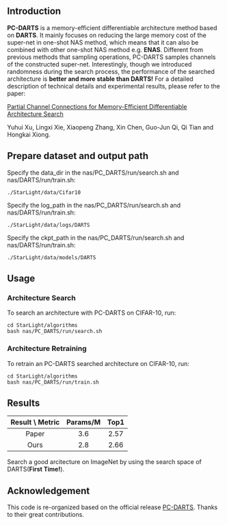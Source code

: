 ## Introduction

**PC-DARTS** is a memory-efficient differentiable architecture method based on **DARTS**. It mainly focuses on reducing the large memory cost of the super-net in one-shot NAS method, which means that it can also be combined with other one-shot NAS method e.g. **ENAS**. Different from previous methods that sampling operations, PC-DARTS samples channels of the constructed super-net. Interestingly, though we introduced randomness during the search process, the performance of the searched architecture is **better and more stable than DARTS!** For a detailed description of technical details and experimental results, please refer to the paper:

[Partial Channel Connections for Memory-Efficient Differentiable Architecture Search](https://openreview.net/forum?id=BJlS634tPr)

Yuhui Xu, Lingxi Xie, Xiaopeng Zhang, Xin Chen, Guo-Jun Qi, Qi Tian and Hongkai Xiong.


## Prepare dataset and output path
Specify the data_dir in the nas/PC_DARTS/run/search.sh and nas/DARTS/run/train.sh:
```shell
./StarLight/data/Cifar10
```
Specify the log_path in the nas/PC_DARTS/run/search.sh and nas/DARTS/run/train.sh:
```shell
./StarLight/data/logs/DARTS
```
Specify the ckpt_path in the nas/PC_DARTS/run/search.sh and nas/DARTS/run/train.sh:
```shell
./StarLight/data/models/DARTS
```

## Usage

### Architecture Search
To search an architecture with PC-DARTS on CIFAR-10, run:
```shell
cd StarLight/algorithms
bash nas/PC_DARTS/run/search.sh
```

### Architecture Retraining
To retrain an PC-DARTS searched architecture on CIFAR-10, run:
```shell
cd StarLight/algorithms
bash nas/PC_DARTS/run/train.sh
```


## Results
| Result \ Metric | Params/M | Top1 |
|:---------------:|:--------:|:----:|
|      Paper      |   3.6    | 2.57 |
|      Ours       |   2.8    | 2.66 |

Search a good arcitecture on ImageNet by using the search space of DARTS(**First Time!**).



## Acknowledgement
This code is re-organized based on the official release [PC-DARTS](https://github.com/yuhuixu1993/PC-DARTS).
Thanks to their great contributions.